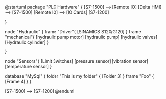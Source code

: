 @startuml
package "PLC Hardware" {
 [S7-1500] --> [Remote IO] 
  [Delta HMI] --> [S7-1500]
 [Remote IO] --> [IO Cards]
 [S7-1200]
 
 
}

node "Hydraulic" {
frame "Driver"{
  [SINAMICS S120/G120]
}
frame "mechanical"{
[hydraulic pump motor]
[hydraulic pump]
[hydraulic valves]
[Hydraulic cylinder]
}

}

node "Sensors"{
[Limit Switches]
[pressure sensor]
[vibration sensor]
[temperature sensor]
}


database "MySql" {
  folder "This is my folder" {
    [Folder 3]
  }
  frame "Foo" {
    [Frame 4]
  }
}


[S7-1500] --> [S7-1200]
@enduml